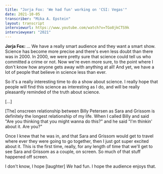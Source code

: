 ```yaml
---
title: "Jorja Fox: 'We had fun' working on 'CSI: Vegas'"
date: 2021-10-05
transcriber: "Mika A. Epstein"
layout: transcript
interviewurl: https://www.youtube.com/watch?v=TGo8jkCTS9k
interviewyear: "2021"
---
```


**Jorja Fox:** ... We have a really smart audience and they want a smart show. Science has become more precise and there's even less doubt than there was in 2000. In 2000, we were pretty sure that science could tell us who committed a crime or not. Now we're even more sure, to the point where I don't know how anyone gets away with anything at all! And yet, we have a lot of people that believe in science less than ever.

So it's a really interesting time to do a show about science. I really hope that people will find this science as interesting as I do, and will be really pleasantly reminded of the truth about science.

[...]

[The] onscreen relationship between Billy Petersen as Sara and Grissom is definitely the longest relationship of my life. When I called Billy and said "Are you thinking that you might wanna do this?" and he said "I'm thinkin' about it. Are you?"

Once I knew that he was in, and that Sara and Grissom would get to travel where ever they were going to go together, then I just got super excited about it. This is the first time, really, for any length of time that we'll get to see Sara and Grissom as a couple, on screen. So much of that stuff happened off screen.

I don't know, I hope [laughter] _We_ had fun. I hope the audience enjoys that.

